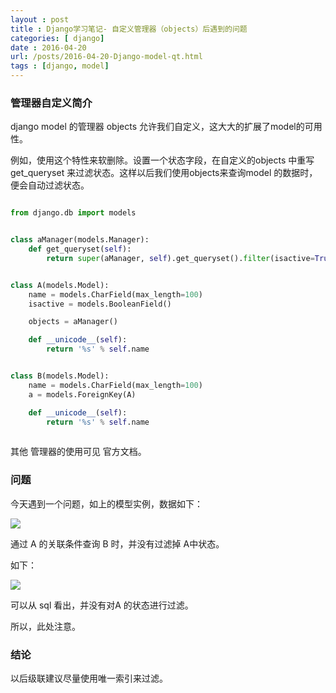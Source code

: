 ```yaml
---
layout : post
title : Django学习笔记- 自定义管理器（objects）后遇到的问题
categories: [ django] 
date : 2016-04-20
url: /posts/2016-04-20-Django-model-qt.html 
tags : [django, model]
---
```


### 管理器自定义简介

django model 的管理器 objects 允许我们自定义，这大大的扩展了model的可用性。

例如，使用这个特性来软删除。设置一个状态字段，在自定义的objects 中重写 get_queryset 来过滤状态。这样以后我们使用objects来查询model 的数据时，便会自动过滤状态。
<!-- more -->
```python

from django.db import models


class aManager(models.Manager):
    def get_queryset(self):
        return super(aManager, self).get_queryset().filter(isactive=True)


class A(models.Model):
    name = models.CharField(max_length=100)
    isactive = models.BooleanField()

    objects = aManager()

    def __unicode__(self):
        return '%s' % self.name


class B(models.Model):
    name = models.CharField(max_length=100)
    a = models.ForeignKey(A)

    def __unicode__(self):
        return '%s' % self.name
        
```

其他 管理器的使用可见 官方文档。


### 问题

今天遇到一个问题，如上的模型实例，数据如下：

![](/static/imgs/data-table.png)

通过 A 的关联条件查询 B 时，并没有过滤掉 A中状态。

如下：

![](/static/imgs/model-objects.png)

可以从 sql 看出，并没有对A 的状态进行过滤。

所以，此处注意。


### 结论

以后级联建议尽量使用唯一索引来过滤。



